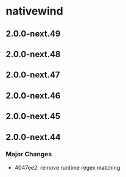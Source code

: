 # nativewind

## 2.0.0-next.49

## 2.0.0-next.48

## 2.0.0-next.47

## 2.0.0-next.46

## 2.0.0-next.45

## 2.0.0-next.44

### Major Changes

- 4047ee2: remove runtime regex matching
